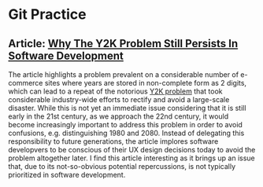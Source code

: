 # Git Practice
## Article: [Why The Y2K Problem Still Persists In Software Development](https://www.forbes.com/sites/forbestechcouncil/2022/01/11/why-the-y2k-problem-still-persists-in-software-development/?sh=1ab14d27ff7d)

The article highlights a problem prevalent on a considerable number of e-commerce sites where years are stored in non-complete form as 2 digits, which can lead to a repeat of the notorious [Y2K problem](https://en.wikipedia.org/wiki/Year_2000_problem) that took considerable industry-wide efforts to rectify and avoid a large-scale disaster. While this is not yet an immediate issue considering that it is still early in the 21st century, as we approach the 22nd century, it would become increasingly important to address this problem in order to avoid confusions, e.g. distinguishing 1980 and 2080. Instead of delegating this responsibility to future generations, the article implores software developvers to be conscious of their UX design decisions today to avoid the problem altogether later. I find this article interesting as it brings up an issue that, due to its not-so-obvious potential repercussions, is not typically prioritized in software development.